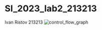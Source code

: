 # SI_2023_lab2_213213
Ivan Ristov 213213
![control_flow_graph](https://github.com/reesetfromchina/SI_2023_lab2_213213/assets/100435809/097bbbd1-7d55-4380-9d70-df6134bc7a06)
